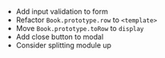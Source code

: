 - Add input validation to form
- Refactor `Book.prototype.row` to `<template>`
- Move `Book.prototype.toRow` to `display`
- Add close button to modal
- Consider splitting module up
